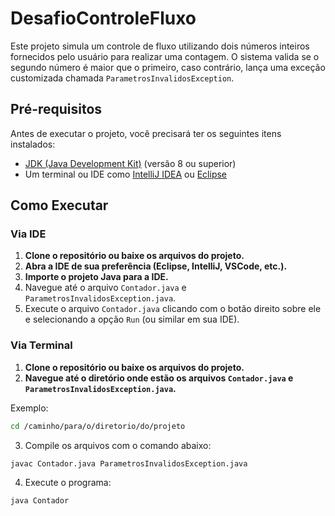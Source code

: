 # DesafioControleFluxo

Este projeto simula um controle de fluxo utilizando dois números inteiros fornecidos pelo usuário para realizar uma contagem. O sistema valida se o segundo número é maior que o primeiro, caso contrário, lança uma exceção customizada chamada `ParametrosInvalidosException`.

## Pré-requisitos

Antes de executar o projeto, você precisará ter os seguintes itens instalados:

- [JDK (Java Development Kit)](https://www.oracle.com/java/technologies/javase-jdk11-downloads.html) (versão 8 ou superior)
- Um terminal ou IDE como [IntelliJ IDEA](https://www.jetbrains.com/idea/) ou [Eclipse](https://www.eclipse.org/)

## Como Executar

### Via IDE

1. **Clone o repositório ou baixe os arquivos do projeto.**
2. **Abra a IDE de sua preferência (Eclipse, IntelliJ, VSCode, etc.).**
3. **Importe o projeto Java para a IDE.**
4. Navegue até o arquivo `Contador.java` e `ParametrosInvalidosException.java`.
5. Execute o arquivo `Contador.java` clicando com o botão direito sobre ele e selecionando a opção `Run` (ou similar em sua IDE).

### Via Terminal

1. **Clone o repositório ou baixe os arquivos do projeto.**
2. **Navegue até o diretório onde estão os arquivos `Contador.java` e `ParametrosInvalidosException.java`.**

Exemplo:
```bash
cd /caminho/para/o/diretorio/do/projeto
```

3. Compile os arquivos com o comando abaixo:
```bash
javac Contador.java ParametrosInvalidosException.java
```

4. Execute o programa:
```bash
java Contador
```
